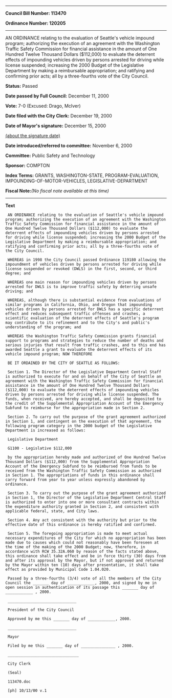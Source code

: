

********

**Council Bill Number: 113470**
   
**Ordinance Number: 120205**
********

 AN ORDINANCE relating to the evaluation of Seattle's vehicle impound program; authorizing the execution of an agreement with the Washington Traffic Safety Commission for financial assistance in the amount of One Hundred Twelve Thousand Dollars ($112,000) to evaluate the deterrent effects of impounding vehicles driven by persons arrested for driving while license suspended; increasing the 2000 Budget of the Legislative Department by making a reimbursable appropriation; and ratifying and confirming prior acts; all by a three-fourths vote of the City Council.

**Status:** Passed
   
**Date passed by Full Council:** December 11, 2000
   
**Vote:** 7-0 (Excused: Drago, McIver)
   
**Date filed with the City Clerk:** December 19, 2000
   
**Date of Mayor's signature:** December 15, 2000
   
[(about the signature date)](/~public/approvaldate.htm)
   
   
   
**Date introduced/referred to committee:** November 6, 2000
   
**Committee:** Public Safety and Technology
   
**Sponsor:** COMPTON
   
   
**Index Terms:** GRANTS, WASHINGTON-STATE, PROGRAM-EVALUATION, IMPOUNDING-OF-MOTOR-VEHICLES, LEGISLATIVE-DEPARTMENT

**Fiscal Note:**_(No fiscal note available at this time)_

********

**Text**
   
```
 AN ORDINANCE relating to the evaluation of Seattle's vehicle impound program; authorizing the execution of an agreement with the Washington Traffic Safety Commission for financial assistance in the amount of One Hundred Twelve Thousand Dollars ($112,000) to evaluate the deterrent effects of impounding vehicles driven by persons arrested for driving while license suspended; increasing the 2000 Budget of the Legislative Department by making a reimbursable appropriation; and ratifying and confirming prior acts; all by a three-fourths vote of the City Council.

 WHEREAS in 1998 the City Council passed Ordinance 119180 allowing the impoundment of vehicles driven by persons arrested for driving while license suspended or revoked (DWLS) in the first, second, or third degree; and

 WHEREAS one main reason for impounding vehicles driven by persons arrested for DWLS is to improve traffic safety by deterring unsafe driving; and

 WHEREAS, although there is substantial evidence from evaluations of similar programs in California, Ohio, and Oregon that impounding vehicles driven by persons arrested for DWLS has a specific deterrent effect and reduces subsequent traffic offenses and crashes, a scientific evaluation of the deterrent effects of Seattle's program may contribute to its refinement and to the City's and public's understanding of the program; and

 WHEREAS the Washington Traffic Safety Commission grants financial support to programs and strategies to reduce the number of deaths and serious injuries that result from traffic crashes, and to this end has awarded Seattle a grant to evaluate the deterrent effects of its vehicle impound program; NOW THEREFORE

 BE IT ORDAINED BY THE CITY OF SEATTLE AS FOLLOWS:

 Section 1. The Director of the Legislative Department Central Staff is authorized to execute for and on behalf of the City of Seattle an agreement with the Washington Traffic Safety Commission for financial assistance in the amount of One Hundred Twelve Thousand Dollars ($112,000) to evaluate the deterrent effects of impounding vehicles driven by persons arrested for driving while license suspended. The funds, when received, are hereby accepted, and shall be deposited to the credit of the Supplemental Appropriation Account of the Emergency Subfund to reimburse for the appropriation made in Section 2.

 Section 2. To carry out the purpose of the grant agreement authorized in Section 1, and contingent on the execution of that agreement, the following program category in the 2000 budget of the Legislative Department is increased as follows:

 Legislative Department

 G1100 - Legislative $112,000

 by the appropriation hereby made and authorized of One Hundred Twelve Thousand Dollars ($112,000) from the Supplemental Appropriation Account of the Emergency Subfund to be reimbursed from funds to be received from the Washington Traffic Safety Commission as authorized in Section 1. The appropriations of funds in this ordinance shall carry forward from year to year unless expressly abandoned by ordinance.

 Section 3. To carry out the purpose of the grant agreement authorized in Section 1, the Director of the Legislative Department Central Staff is authorized to enter into one or more consultant contracts within the expenditure authority granted in Section 2, and consistent with applicable federal, state, and City laws.

 Section 4. Any act consistent with the authority but prior to the effective date of this ordinance is hereby ratified and confirmed.

 Section 5. The foregoing appropriation is made to meet actual necessary expenditures of the City for which no appropriation has been made due to causes which could not reasonably have been foreseen at the time of the making of the 2000 Budget; now, therefore, in accordance with RCW 35.32A.060 by reason of the facts stated above, this ordinance shall take effect and be in force thirty (30) days from and after its approval by the Mayor, but if not approved and returned by the Mayor within ten (10) days after presentation, it shall take effect as provided by Municipal Code 1.04.020.

 Passed by a three-fourths (3/4) vote of all the members of the City Council the _______ day of ____________, 2000, and signed by me in open session in authentication of its passage this _______ day of ____________ , 2000.

 ______________________________

 President of the City Council

 Approved by me this _______ day of ____________, 2000.

 ______________________________

 Mayor

 Filed by me this _______ day of _______________ , 2000.

 _______________________________

 City Clerk

 (Seal)

 113470.doc

 [ph] 10/13/00 v.1

```
